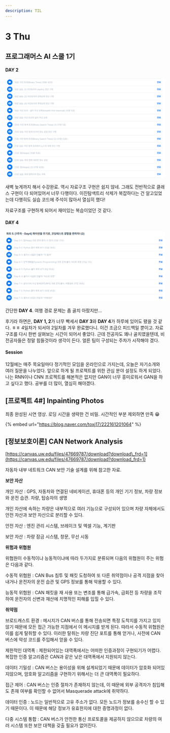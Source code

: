 ```yaml
---
description: TIL
---
```


# 3 Thu

## 프로그래머스 AI 스쿨 1기

#### DAY 2

![](../../.gitbook/assets/image%20%2811%29.png)

새벽 늦게까지 해서 수강완료. 역시 자료구조 구현은 쉽지 않네. 그래도 전반적으로 클래스 구현이 다 되어있어서 너무 다행이다. 이진탐색트리 삭제가 복잡하다는 건 알고있었는데 다행히도 실습 코드에 주석이 많아서 열심히 했다!

자료구조를 구현하게 되어서 재미있는 복습이었던 것 같다.

#### DAY 4

![](../../.gitbook/assets/image%20%2810%29.png)

간단한 **DAY 4**. 여행 경로 문제는 좀 골치 아팠지만...

후기라 하면은, **DAY 1, 2**가 너무 빡세서 **DAY 3**와 **DAY 4**가 하루에 있어도 됐을 것 같다. ㅎㅎ 4일차가 되서야 2일차를 겨우 완료했다니. 이건 조금으 피드백일 뿐이고. 자료구조를 다시 한번 살펴보는 시간이 되어서 좋았다. 근데 전공자도 꽤나 골치였을텐데, 비전공자들은 정말 힘들것이라 생각이 든다. 얼른 팀이 구성되는 주차가 시작해야 겠다.

#### Session

12월에는 매주 목요일마다 정기적인 모임을 온라인으로 가지는데, 오늘은 자기소개와 여러 질문을 나누었다. 앞으로 하게 될 프로젝트를 위한 관심 분야 설정도 하게 되었다. 나는 RNN이나 CNN 프로젝트를 해본적은 없지만 GAN이 너무 흥미로워서 GAN을 하고 싶다고 했다. 공부를 더 많이, 열심히 해야겠다. 

## \[프로젝트 4\#\] Inpainting Photos

최종 완성된 시연 영상. 로딩 시간을 생략한 건 비밀. 시간적인 부분 제외하면 만족 😁 

{% embed url="https://blog.naver.com/toxj17/222161201064" %}

## \[정보보호이론\] CAN Network Analysis

[https://canvas.uw.edu/files/47669787/download?download\_frd=1](https://canvas.uw.edu/files/47669787/download?download_frd=1)

자동차 내부 네트워크 CAN 보안 기술 설계를 위해 참고한 자료.

**보안 자산**

개인 자산 : GPS, 자동차와 연결된 네비게이션, 휴대폰 등의 개인 기기 정보, 차량 정보와 운전 습관. 차량, 탑승자의 생명

개인 자산에 속하는 차량은 내부적으로 여러 기능으로 구성되어 있으며 차량 자체에서도 안전 자산과 보안 자산으로 분리할 수 있다.

안전 자산 : 엔진 관리 시스템, 브레이크 및 엑셀 기능, 계기판

보안 자산 : 차량 잠금 시스템, 창문, 무선 시동

**위험과 위협원**

위협원이 수동적이냐 능동적이냐에 따라 두가지로 분류되며 다음의 위협원이 주는 위험은 다음과 같다.

수동적 위협원 : CAN Bus 침투 및 패킷 도청하여 또 다른 취약점이나 공격 지점을 찾아내거나 운전자의 운전 습관 및 GPS 정보를 통해 악용할 수 있다.

능동적 위협원 : CAN 패킷을 재 사용 또는 변조를 통해 급가속, 급회전 등 차량을 조작하여 운전자의 신변과 재산에 치명적인 피해를 입힐 수 있다.

**취약점**

브로드캐스트 환경 : 메시지가 CAN 버스를 통해 전송되면 특정 도착지를 가지고 있지 않기 때문에 모든 접근 가능한 지점에서 이 메시지를 받게 된다. 따라서 수동적 위협원은 이를 쉽게 탈취할 수 있다. 이러한 탈취는 차량 진단 포트를 통해 얻거나, 사전에 CAN 버스에 악성 코드를 주입해서 얻을 수 있다.

제한적인 대역폭 : 제한되어있는 대역폭에서는 어떠한 인증과정이 구현되기가 어렵다. 복잡한 인증 알고리즘은 CAN과 같은 낮은 대역폭에서 지원되지 않는다.

데이터 기밀성 : CAN 버스는 용이성을 위해 설계되었기 때문에 데이터가 암호화 되어있지않으며, 암호화 알고리즘을 구현하기 위해서는 더 큰 대역폭이 필요하다.

접근 제어 : CAN 버스는 인증 절차가 존재하지 않는데, 이 때문에 외부 공격자가 침입해도 존재 여부를 확인할 수 없어서 Masquerade attack에 취약하다.

데이터 인증 : 노드는 일반적으로 고유 주소가 없다. 모든 노드가 정보를 송수신 할 수 있기 때문이다. 이 때문에 해당 정보가 유효한지에 대한 증명과정이 없다.  

다중 시스템 통합 : CAN 버스가 안전한 통신 프로토콜을 제공하지 않으므로 차량의 여러 시스템 또한 보안 대책을 갖출 필요가 없어진다.



